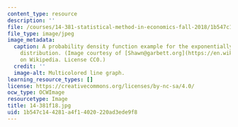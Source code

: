 ```yaml
---
content_type: resource
description: ''
file: /courses/14-381-statistical-method-in-economics-fall-2018/1b547c144281a4f14020220ad3ede9f8_14-381f18.jpg
file_type: image/jpeg
image_metadata:
  caption: A probability density function example for the exponentially modified gaussian
    distribution. (Image courtesy of [Shawn@garbett.org](https://en.wikipedia.org/wiki/File:EMG_Distribution_PDF.png)
    on Wikipedia. License CC0.)
  credit: ''
  image-alt: Multicolored line graph.
learning_resource_types: []
license: https://creativecommons.org/licenses/by-nc-sa/4.0/
ocw_type: OCWImage
resourcetype: Image
title: 14-381f18.jpg
uid: 1b547c14-4281-a4f1-4020-220ad3ede9f8
---
```

